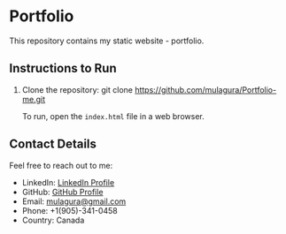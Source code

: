 # Portfolio

This repository contains my static website - portfolio.

## Instructions to Run

1. Clone the repository:
   git clone https://github.com/mulagura/Portfolio-me.git

   To run, open the `index.html` file in a web browser.


## Contact Details

Feel free to reach out to me:
- LinkedIn: [LinkedIn Profile](https://www.linkedin.com/in/venkata-ramana/)
- GitHub: [GitHub Profile](https://github.com/mulagura)
- Email: mulagura@gmail.com
- Phone: +1(905)-341-0458
- Country: Canada
